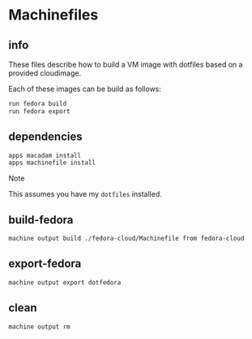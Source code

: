 # Machinefiles

## info

These files describe how to build a VM image with dotfiles based on a provided cloudimage.

Each of these images can be build as follows:

```sh
run fedora build
run fedora export
```

## dependencies
```sh 
apps macadam install
apps machinefile install
```


> [!NOTE]
> This assumes you have my `dotfiles` installed.



## build-fedora 
```sh interactive
machine output build ./fedora-cloud/Machinefile from fedora-cloud
```

## export-fedora 
```sh interactive
machine output export dotfedora
```


## clean
```sh interactive
machine output rm
```
